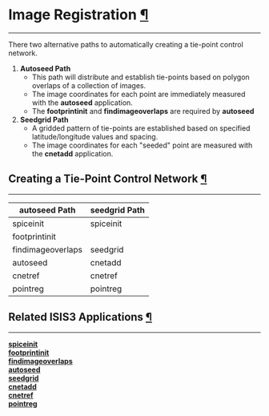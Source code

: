 <div id="main">

<div id="content">

<div class="contextual">

</div>

<div class="wiki wiki-page">

<span id="Image-Registration"></span>

# Image Registration [¶](#Image-Registration-)

-----

There two alternative paths to automatically creating a tie-point
control network.

1.  **Autoseed Path**
      - This path will distribute and establish tie-points based on
        polygon overlaps of a collection of images.
      - The image coordinates for each point are immediately measured
        with the **autoseed** application.
      - The **footprintinit** and **findimageoverlaps** are required by
        **autoseed**
2.  **Seedgrid Path**
      - A gridded pattern of tie-points are established based on
        specified latitude/longitude values and spacing.
      - The image coordinates for each "seeded" point are measured with
        the **cnetadd** application.

<span id="Creating-a-Tie-Point-Control-Network"></span>

## Creating a Tie-Point Control Network [¶](#Creating-a-Tie-Point-Control-Network-)

-----

| autoseed Path     | seedgrid Path |
| ----------------- | ------------- |
| spiceinit         | spiceinit     |
| footprintinit     |               |
| findimageoverlaps | seedgrid      |
| autoseed          | cnetadd       |
| cnetref           | cnetref       |
| pointreg          | pointreg      |

<span id="Related-ISIS3-Applications"></span>

## Related ISIS3 Applications [¶](#Related-ISIS3-Applications-)

-----

[**spiceinit**](https://isis.astrogeology.usgs.gov/Application/presentation/Tabbed/spiceinit/spiceinit.html)  
[**footprintinit**](https://isis.astrogeology.usgs.gov/Application/presentation/Tabbed/footprintinit/footprintinit.html)  
[**findimageoverlaps**](https://isis.astrogeology.usgs.gov/Application/presentation/Tabbed/findimageoverlaps/findimageoverlaps.html)  
[**autoseed**](https://isis.astrogeology.usgs.gov/Application/presentation/Tabbed/autoseed/autoseed.html)  
[**seedgrid**](https://isis.astrogeology.usgs.gov/Application/presentation/Tabbed/seedgrid/seedgrid.html)  
[**cnetadd**](https://isis.astrogeology.usgs.gov/Application/presentation/Tabbed/cnetadd/cnetadd.html)  
[**cnetref**](https://isis.astrogeology.usgs.gov/Application/presentation/Tabbed/cnetref/cnetref.html)  
[**pointreg**](https://isis.astrogeology.usgs.gov/Application/presentation/Tabbed/pointreg/pointreg.html)

</div>

<div style="clear:both;">

</div>

</div>

</div>
